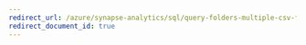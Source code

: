 ```yaml
---
redirect_url: /azure/synapse-analytics/sql/query-folders-multiple-csv-files
redirect_document_id: true
---
```

